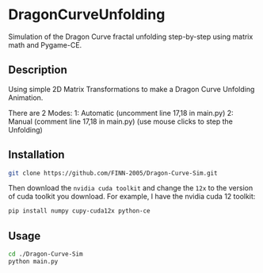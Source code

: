 # DragonCurveUnfolding

Simulation of the Dragon Curve fractal unfolding step-by-step using matrix math and Pygame-CE.

## Description

Using simple 2D Matrix Transformations to make a Dragon Curve Unfolding Animation.

There are 2 Modes:
1: Automatic (uncomment line 17,18 in main.py)
2: Manual   (comment line 17,18 in main.py) (use mouse clicks to step the Unfolding)

## Installation

```bash
git clone https://github.com/FINN-2005/Dragon-Curve-Sim.git
```

Then download the ```nvidia cuda toolkit``` and change the ```12x``` to the version of cuda toolkit you download.
For example, I have the nvidia cuda 12 toolkit:

```bash
pip install numpy cupy-cuda12x python-ce 
```

## Usage

```bash
cd ./Dragon-Curve-Sim
python main.py
```